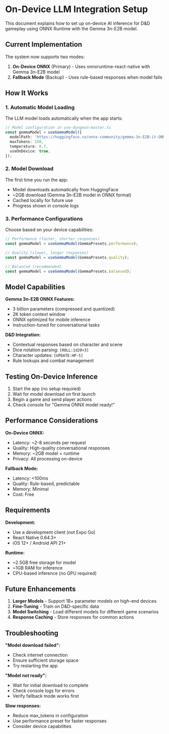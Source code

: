 # On-Device LLM Integration Setup

This document explains how to set up on-device AI inference for D&D gameplay using ONNX Runtime with the Gemma 3n-E2B model.

## Current Implementation

The system now supports two modes:

1. **On-Device ONNX** (Primary) - Uses onnxruntime-react-native with Gemma 3n-E2B model
2. **Fallback Mode** (Backup) - Uses rule-based responses when model fails

## How It Works

### 1. Automatic Model Loading

The LLM model loads automatically when the app starts:

```typescript
// Model configuration in use-dungeon-master.ts
const gemmaModel = useGemmaModel({
  modelPath: 'https://huggingface.co/onnx-community/gemma-3n-E2B-it-ONNX/resolve/main/onnx/model.onnx',
  maxTokens: 150,
  temperature: 0.7,
  useOnDevice: true,
});
```

### 2. Model Download

The first time you run the app:
- Model downloads automatically from HuggingFace
- ~2GB download (Gemma 3n-E2B model in ONNX format)
- Cached locally for future use
- Progress shown in console logs

### 3. Performance Configurations

Choose based on your device capabilities:

```typescript
// Performance (faster, shorter responses)
const gemmaModel = useGemmaModel(GemmaPresets.performance);

// Quality (slower, longer responses) 
const gemmaModel = useGemmaModel(GemmaPresets.quality);

// Balanced (recommended)
const gemmaModel = useGemmaModel(GemmaPresets.balanced);
```

## Model Capabilities

**Gemma 3n-E2B ONNX Features:**
- 3 billion parameters (compressed and quantized)
- 2K token context window
- ONNX optimized for mobile inference
- Instruction-tuned for conversational tasks

**D&D Integration:**
- Contextual responses based on character and scene
- Dice notation parsing: `[ROLL:1d20+3]`
- Character updates: `[UPDATE:HP-5]`
- Rule lookups and combat management

## Testing On-Device Inference

1. Start the app (no setup required)
2. Wait for model download on first launch
3. Begin a game and send player actions
4. Check console for "Gemma ONNX model ready!"

## Performance Considerations

**On-Device ONNX:**
- Latency: ~2-8 seconds per request
- Quality: High-quality conversational responses
- Memory: ~2GB model + runtime
- Privacy: All processing on-device

**Fallback Mode:**
- Latency: <100ms
- Quality: Rule-based, predictable
- Memory: Minimal
- Cost: Free

## Requirements

**Development:**
- Use a development client (not Expo Go)
- React Native 0.64.3+
- iOS 12+ / Android API 21+

**Runtime:**
- ~2.5GB free storage for model
- ~1GB RAM for inference
- CPU-based inference (no GPU required)

## Future Enhancements

1. **Larger Models** - Support 1B+ parameter models on high-end devices
2. **Fine-Tuning** - Train on D&D-specific data
3. **Model Switching** - Load different models for different game scenarios
4. **Response Caching** - Store responses for common actions

## Troubleshooting

**"Model download failed":**
- Check internet connection
- Ensure sufficient storage space
- Try restarting the app

**"Model not ready":**
- Wait for initial download to complete
- Check console logs for errors
- Verify fallback mode works first

**Slow responses:**
- Reduce max_tokens in configuration
- Use performance preset for faster responses
- Consider device capabilities